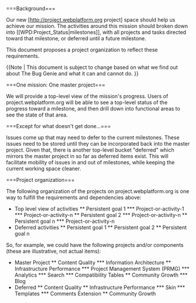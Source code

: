 ===Background===

Our new [http://project.webplatform.org project] space should help us achieve our mission. The activities around this mission should broken down into [[WPD:Project_Status|milestones]], with all projects and tasks directed toward that milestone, or deferred until a future milestone.

This document proposes a project organization to reflect these requirements.

{{Note | This document is subject to change based on what we find out about The Bug Genie and what it can and cannot do. }}


===One mission: One master project===

We will provide a top-level view of the mission's progress. Users of project.webplatform.org will be able to see a top-level status of the progress toward a milestone, and then drill down into functional areas to see the state of that area. 

===Except for what doesn't get done...===

Issues come up that may need to defer to the current milestones. These issues need to be stored until they can be incorporated back into the master project. Given that, there is another top-level bucket "deferred" which mirrors the master project in so far as deferred items exist. This will facilitate mobility of issues in and out of milestones, while keeping the current working space cleaner.

===Project organization===

The following organization of the projects on project.webplatform.org is one way to fulfill the requirements and dependencies above:

* Top level view of activities
** Persistent goal 1
*** Project-or-activity-1
*** Project-or-activity-n
** Persistent goal 2
*** Project-or-activity-n
** Persistent goal n
*** Project-or-activity-n
* Deferred activities
** Persistent goal 1
** Persistent goal 2
** Persistent goal n

So, for example, we could have the following projects and/or components (these are illustrative, not actual items):

* Master Project
** Content Quality
*** Information Architecture
** Infrastructure Performance
*** Project Management System (PRMG)
*** Analytics
*** Search
*** Compatibility Tables
** Community Growth
*** Blog
* Deferred
** Content Quality
** Infrastructure Performance
*** Skin
*** Templates
*** Comments Extension
** Community Growth